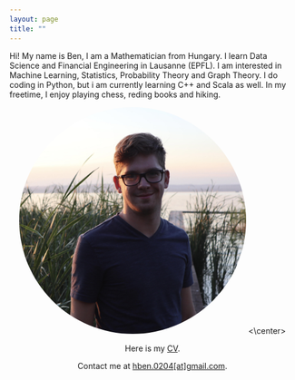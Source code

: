 ```yaml
---
layout: page
title: ""
---
```



Hi!
My name is Ben, I am a Mathematician from Hungary. I learn Data Science and Financial Engineering in Lausanne (EPFL). I am interested in Machine Learning, Statistics, Probability Theory and Graph Theory. I do coding in Python, but i am currently learning C++ and Scala as well. In my freetime, I enjoy playing chess, reding books and hiking.

<center>
<style>.roundimg {border-radius: 50%;}</style>
<img src="profile_pic.jpg" alt="Avatar" width=400 class="roundimg">
<\center>

Here is my <a href="./CV_2021_12.pdf" target="blank">CV</a>.

Contact me at <a href="mailto:hben.0204@gmail.com" target="_top">hben.0204[at]gmail.com</a>.


